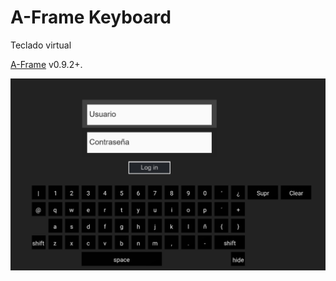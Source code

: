 # A-Frame Keyboard

Teclado virtual

[A-Frame](https://aframe.io/) v0.9.2+.

![](static/screenshot.png)

